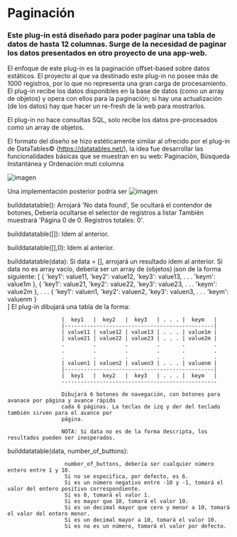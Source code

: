 # Paginación

### Este plug-in está diseñado para poder paginar una tabla de datos de hasta 12 columnas. Surge de la necesidad de paginar los datos presentados en otro proyecto de una app-web.

El enfoque de este plug-in es la paginación offset-based sobre datos estáticos. 
El proyecto al que va destinado este plug-in no posee más de 1000 registros, por lo que no representa una gran carga de procesamiento. El plug-in recibe los datos disponibles en la base de datos (como un array de objetos) y opera con ellos para la paginación; si hay una actualización (de los datos) hay que hacer un re-fresh de la web para mostrarlos.

El plug-in no hace consultas SQL, solo recibe los datos pre-procesados como un array de objetos.

El formato del diseño se hizo estéticamente similar al ofrecido por el plug-in de DataTables© (https://datatables.net/), la idea fue desarrollar las funcionalidades básicas que se muestran en su web: Paginación, Búsqueda Instantánea y Ordenación muti columna

![imagen](https://user-images.githubusercontent.com/51080618/188278634-9b507515-b5ff-42b1-8331-af2d8f0803cc.png)


Una implementación posterior podría ser
![imagen](https://user-images.githubusercontent.com/51080618/188276244-87cf15dd-06a3-42ed-9c70-3c1701df96e2.png)






builddatatable(): 
                     Arrojará 'No data found', 
                     Se ocultará el contendor de botones, 
                     Debería ocultarse el selector de registros a listar
                     También muestrará 'Página 0 de 0. Registros totales: 0'.

builddatatable([]): 
                     Idem al anterior.

builddatatable([],0):
                     Idem al anterior.

builddatatable(data):
                     Si data = [], arrojará un resultado idem al anterior.
                     Si data no es array vacío, debería ser un array de (objetos) json de la forma siguiente: 
                     [
                          {
                              'key1': value11,
                              'key2': value12,
                              'key3': value13,
                               .
                               .
                               .
                              'keym': value1m
                          },
                          {
                              'key1': value21,
                              'key2': value22,
                              'key3': value23,
                               .
                               .
                               .
                              'keym': value2m
                          },
                          .
                          .
                          .
                          {
                              'key1': valuen1,
                              'key2': valuen2,
                              'key3': valuen3,
                               .
                               .
                               .
                              'keym': valuenm
                          }   
                     ]
                     El plug-in dibujará una tabla de la forma:
 
                     |  key1   |  key2   |  key3   | . . . |  keym   |
                     |-----------------------------------------------|
                     | value11 | value12 | value13 | . . . | value1m |
                     | value21 | value22 | value23 | . . . | value2m |
                     .         .         .         .       .         .
                     .         .         .         .       .         .
                     .         .         .         .       .         .
                     | valuen1 | valuen2 | valuen3 | . . . | valuenm |
                     |-----------------------------------------------|
                     |  key1   |  key2   |  key3   | . . . |  keym   |
                     -------------------------------------------------
 
                     Dibujará 6 botones de navegación, con botones para avanace por página y avance rápido 
                     cada 6 páginas. La teclas de izq y der del teclado también sirven para el avance por 
                     página.
                      
                     NOTA: Si data no es de la forma descripta, los resultados pueden ser inesperados.
 
builddatatable(data, number_of_buttons):
                     
                      number_of_buttons, debería ser cualquier número entero entre 1 y 10. 
                      Si no se especifica, por defecto, es 6. 
                      Si es un número negativo entre -10 y -1, tomará el valor del entero positivo correspondiente.
                      Si es 0, tomará el valor 1.
                      Si es mayor que 10, tomará el valor 10.
                      Si es un decimal mayor que cero y menor a 10, tomará el valor del entero menor.
                      Si es un decimal mayor a 10, tomará el valor 10.
                      Si es no es un número, tomará el valor por defecto.
